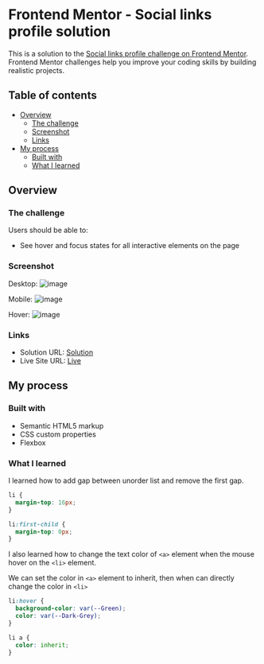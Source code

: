 # Frontend Mentor - Social links profile solution

This is a solution to the [Social links profile challenge on Frontend Mentor](https://www.frontendmentor.io/challenges/social-links-profile-UG32l9m6dQ). Frontend Mentor challenges help you improve your coding skills by building realistic projects.

## Table of contents

- [Overview](#overview)
  - [The challenge](#the-challenge)
  - [Screenshot](#screenshot)
  - [Links](#links)
- [My process](#my-process)
  - [Built with](#built-with)
  - [What I learned](#what-i-learned)

## Overview

### The challenge

Users should be able to:

- See hover and focus states for all interactive elements on the page

### Screenshot
Desktop:
![image](https://github.com/SuperMustard/FrontendMentor/assets/6720652/82ad35b6-ff3b-448f-bbb4-5be1b0b81fa1)

Mobile:
![image](https://github.com/SuperMustard/FrontendMentor/assets/6720652/9be3deaf-0bda-4387-a24a-46d7ffd8a391)

Hover:
![image](https://github.com/SuperMustard/FrontendMentor/assets/6720652/616e112e-6bc9-490b-9baa-86d752cbfdd5)

### Links

- Solution URL: [Solution](https://github.com/SuperMustard/FrontendMentor/edit/master/social_links_profile/)
- Live Site URL: [Live](https://supermustard.github.io/FrontendMentor/social_links_profile/index.html)

## My process

### Built with

- Semantic HTML5 markup
- CSS custom properties
- Flexbox

### What I learned

I learned how to add gap between unorder list and remove the first gap.

```css
li {
  margin-top: 16px;
}

li:first-child {
  margin-top: 0px;
}
```

I also learned how to change the text color of `<a>` element when the mouse hover on the `<li>` element.

We can set the color in `<a>` element to inherit, then when can directly change the color in `<li>`

```css
li:hover {
  background-color: var(--Green);
  color: var(--Dark-Grey);
}

li a {
  color: inherit;
}
```
